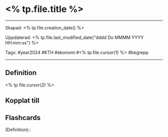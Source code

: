 # <% tp.file.title %>

---

Skapad: <% tp.file.creation_date() %>

Uppdaterad: <% tp.file.last_modified_date("dddd Do MMMM YYYY HH:mm:ss") %> 

Tags: #year2024 #KTH #ekonomi #<% tp.file.cursor(1) %> #begrepp

---

## Definition

<% tp.file.cursor(2) %>

## Kopplat till



## Flashcards

(Definition)::
